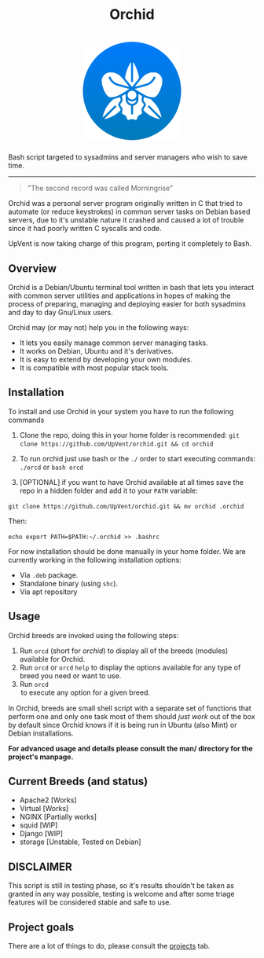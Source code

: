 <div align="center">
    <h1>Orchid<h1/>
    <img width="200px" src="logo.png">
</div>

Bash script targeted to sysadmins and server managers who wish to save time.

---

> "The second record was called Morningrise"

Orchid was a personal server program originally written in C that tried to
automate (or reduce keystrokes) in common server tasks on Debian based servers,
due to it's unstable nature it crashed and caused a lot of trouble since it had
poorly written C syscalls and code.

UpVent is now taking charge of this program, porting it completely to Bash.

## Overview

Orchid is a Debian/Ubuntu terminal tool written in bash
that lets you interact with common server utilities and applications in hopes
of making the process of preparing, managing and deploying easier for both
sysadmins and day to day Gnu/Linux users. 

Orchid may (or may not) help you in the following ways:

* It lets you easily manage common server managing tasks.
* It works on Debian, Ubuntu and it's derivatives.
* It is easy to extend by developing your own modules.
* It is compatible with most popular stack tools.

## Installation

To install and use Orchid in your system you have to run the following commands

1. Clone the repo, doing this in your home folder is recommended:
`git clone https://github.com/UpVent/orchid.git && cd orchid`

2. To run orchid just use bash or the `./` order to start executing commands:
`./orcd` or `bash orcd`

3. [OPTIONAL] if you want to have Orchid available at all times save the repo in a
hidden folder and add it to your `PATH` variable:

`git clone https://github.com/UpVent/orchid.git && mv orchid .orchid`

Then:

`echo export PATH=$PATH:~/.orchid >> .bashrc`

For now installation should be done manually in your home folder. We are
currently working in the following installation options:

* Via `.deb` package.
* Standalone binary (using `shc`).
* Via apt repository

## Usage

Orchid breeds are invoked using the following steps:

1. Run `orcd` (short for *orchid*) to display all of the breeds (modules)
   available for Orchid.
2. Run `orcd` <breed> or `orcd` <breed> `help` to display the options available
   for any type of breed you need or want to use.
3. Run `orcd` <breed> <option> to execute any option for a given breed.

In Orchid, breeds are small shell script with a separate set of functions that
perform one and only one task most of them should *just work* out of the box by
default since Orchid knows if it is being run in Ubuntu (also Mint) or Debian installations.

**For advanced usage and details please consult the man/ directory for the
project's manpage.**

## Current Breeds (and status)

* Apache2 [Works]
* Virtual [Works]
* NGINX   [Partially works]
* squid   [WIP]
* Django  [WIP]
* storage [Unstable, Tested on Debian]

## DISCLAIMER

This script is still in testing phase, so it's results shouldn't be taken as
granted in any way possible, testing is welcome and after some triage features
will be considered stable and safe to use.

## Project goals

There are a lot of things to do, please consult the [projects](https://github.com/VentGrey/orchid/projects) tab.
